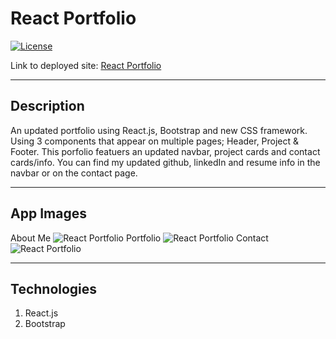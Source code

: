 # React Portfolio

[![License](https://img.shields.io/badge/License-MIT-blue.svg)](https://opensource.org/licenses/MIT)

Link to deployed site: [React Portfolio](https://damp-citadel-41611.herokuapp.com/)

<hr>

## Description
An updated portfolio using React.js, Bootstrap and new CSS framework. Using 3 components that appear on multiple pages; Header, Project & Footer. This porfolio featuers an updated navbar, project cards and contact cards/info. You can find my updated github, linkedIn and resume info in the navbar or on the contact page.

<hr>

## App Images
About Me
![React Portfolio]()
Portfolio
![React Portfolio]()
Contact
![React Portfolio]()

<hr>

## Technologies
1. React.js
2. Bootstrap